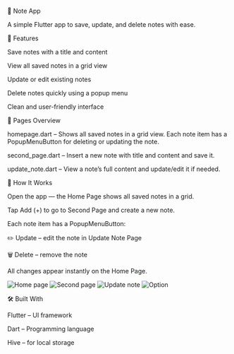 📝 Note App

A simple Flutter app to save, update, and delete notes with ease.

📱 Features

Save notes with a title and content

View all saved notes in a grid view

Update or edit existing notes

Delete notes quickly using a popup menu

Clean and user-friendly interface

🧩 Pages Overview

homepage.dart – Shows all saved notes in a grid view. Each note item has a PopupMenuButton for deleting or updating the note.

second_page.dart – Insert a new note with title and content and save it.

update_note.dart – View a note’s full content and update/edit it if needed.

🧠 How It Works

Open the app — the Home Page shows all saved notes in a grid.

Tap Add (+) to go to Second Page and create a new note.

Each note item has a PopupMenuButton:

✏️ Update – edit the note in Update Note Page

🗑️ Delete – remove the note

All changes appear instantly on the Home Page.

![Home page](https://github.com/Prottoy-01/Note_App/blob/5464f00cdebbd2dde039e62118b96978d87a1ca3/Screenshots/Screenshot_20251030-123515.png)
![Second page](https://github.com/Prottoy-01/Note_App/blob/5464f00cdebbd2dde039e62118b96978d87a1ca3/Screenshots/Screenshot_20251030-123535.png)
![Update note](https://github.com/Prottoy-01/Note_App/blob/5464f00cdebbd2dde039e62118b96978d87a1ca3/Screenshots/Screenshot_20251030-123618.png)
![Option](https://github.com/Prottoy-01/Note_App/blob/5464f00cdebbd2dde039e62118b96978d87a1ca3/Screenshots/Screenshot_20251030-123551.png)


🛠 Built With

Flutter – UI framework

Dart – Programming language

Hive – for local storage 
